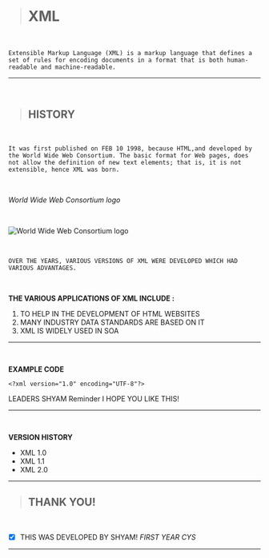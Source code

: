 > #  __XML__
<BR>


    Extensible Markup Language (XML) is a markup language that defines a set of rules for encoding documents in a format that is both human-readable and machine-readable.
___
<br>

> ## HISTORY
<br>


    It was first published on FEB 10 1998, because HTML,and developed by the World Wide Web Consortium. The basic format for Web pages, does not allow the definition of new text elements; that is, it is not extensible, hence XML was born.

<br>

_World Wide Web Consortium logo_

<br>

![World Wide Web Consortium logo](https://en.wikipedia.org/wiki/World_Wide_Web_Consortium#/media/File:W3C%C2%AE_Icon.svg " World Wide Web Consortium logo ")

<br>

    OVER THE YEARS, VARIOUS VERSIONS OF XML WERE DEVELOPED WHICH HAD VARIOUS ADVANTAGES. 

<BR>

**THE VARIOUS APPLICATIONS OF XML INCLUDE :**

1. TO HELP IN THE DEVELOPMENT OF HTML WEBSITES
1. MANY INDUSTRY DATA STANDARDS ARE BASED ON IT
1. XML IS WIDELY USED IN SOA

___

<BR>

__EXAMPLE CODE__

    <?xml version="1.0" encoding="UTF-8"?>
<note>
  <to>LEADERS</to>
  <from>SHYAM</from>
  <heading>Reminder</heading>
  <body>I HOPE YOU LIKE THIS!</body>
 </note>

<BR>

___
<BR>

__VERSION HISTORY__

* XML 1.0
* XML 1.1
* XML 2.0
___
>## THANK YOU!
<BR> 

* [X] THIS WAS DEVELOPED BY SHYAM!
_FIRST YEAR CYS_

___
